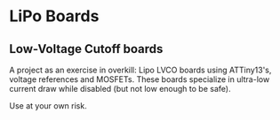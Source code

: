 LiPo Boards
===========

## Low-Voltage Cutoff boards
A project as an exercise in overkill: Lipo LVCO boards using ATTiny13's, voltage references and MOSFETs.  These boards specialize in ultra-low current draw while disabled (but not low enough to be safe).

Use at your own risk.
